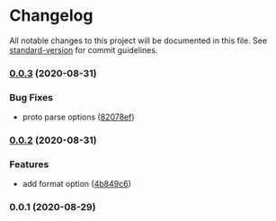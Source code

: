 # Changelog

All notable changes to this project will be documented in this file. See [standard-version](https://github.com/conventional-changelog/standard-version) for commit guidelines.

### [0.0.3](https://github.com/thundernet8/proto-splitter/compare/v0.0.2...v0.0.3) (2020-08-31)


### Bug Fixes

* proto parse options ([82078ef](https://github.com/thundernet8/proto-splitter/commit/82078efa2898c217ad0693586242e3c11f7b6c0b))

### [0.0.2](https://github.com/thundernet8/proto-splitter/compare/v0.0.1...v0.0.2) (2020-08-31)


### Features

* add format option ([4b849c6](https://github.com/thundernet8/proto-splitter/commit/4b849c68fa05ca4ceaf905e8a4863e26318b97b2))

### 0.0.1 (2020-08-29)
